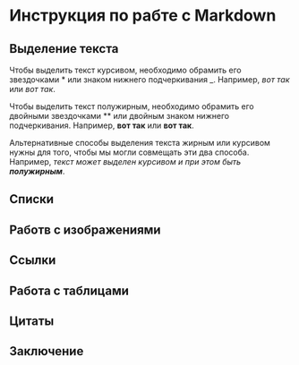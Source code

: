 # Инструкция по рабте с Markdown

## Выделение текста

Чтобы выделить текст курсивом, необходимо обрамить его звездочками * или знаком нижнего подчеркивания _. Например, *вот так* или _вот так_.

Чтобы выделить текст полужирным, необходимо обрамить его двойными звездочками ** или двойным знаком нижнего подчеркивания. Например, **вот так** или __вот так__.

Альтернативные способы выделения текста жирным или курсивом нужны для того, чтобы мы могли совмещать эти два способа. Например, _текст может выделен курсивом и при этом быть **полужирным**_.




## Списки

## Работв с изображениями

## Ссылки

## Работа с таблицами

## Цитаты

## Заключение